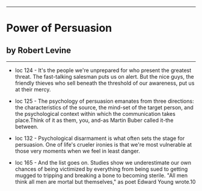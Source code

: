 
---
#  Power of Persuasion
## by Robert Levine
---

 - loc 124 - It's the people we're unprepared for who present the greatest threat. The fast-talking salesman puts us on alert. But the nice guys, the friendly thieves who sell beneath the threshold of our awareness, put us at their mercy.

 - loc 125 - The psychology of persuasion emanates from three directions: the characteristics of the source, the mind-set of the target person, and the psychological context within which the communication takes place.Think of it as them, you, and-as Martin Buber called it-the between.

 - loc 132 - Psychological disarmament is what often sets the stage for persuasion. One of life's crueler ironies is that we're most vulnerable at those very moments when we feel in least danger.

 - loc 165 - And the list goes on. Studies show we underestimate our own chances of being victimized by everything from being sued to getting mugged to tripping and breaking a bone to becoming sterile. "All men think all men are mortal but themselves," as poet Edward Young wrote.10

